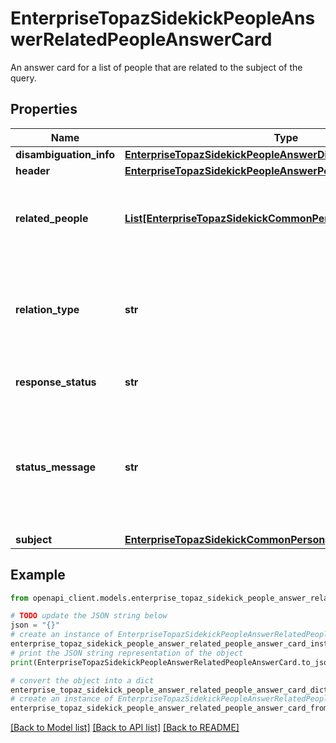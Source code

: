 # EnterpriseTopazSidekickPeopleAnswerRelatedPeopleAnswerCard

An answer card for a list of people that are related to the subject of the query.

## Properties

Name | Type | Description | Notes
------------ | ------------- | ------------- | -------------
**disambiguation_info** | [**EnterpriseTopazSidekickPeopleAnswerDisambiguationInfo**](EnterpriseTopazSidekickPeopleAnswerDisambiguationInfo.md) |  | [optional] 
**header** | [**EnterpriseTopazSidekickPeopleAnswerPeopleAnswerCardHeader**](EnterpriseTopazSidekickPeopleAnswerPeopleAnswerCardHeader.md) |  | [optional] 
**related_people** | [**List[EnterpriseTopazSidekickCommonPerson]**](EnterpriseTopazSidekickCommonPerson.md) | A list of people that are related to the query subject. | [optional] 
**relation_type** | **str** | Defines the type of relation the list of people have with the subject of the card. | [optional] 
**response_status** | **str** | The response status. | [optional] 
**status_message** | **str** | Localized user friendly message to display to the user in the case of missing data or an error. | [optional] 
**subject** | [**EnterpriseTopazSidekickCommonPerson**](EnterpriseTopazSidekickCommonPerson.md) |  | [optional] 

## Example

```python
from openapi_client.models.enterprise_topaz_sidekick_people_answer_related_people_answer_card import EnterpriseTopazSidekickPeopleAnswerRelatedPeopleAnswerCard

# TODO update the JSON string below
json = "{}"
# create an instance of EnterpriseTopazSidekickPeopleAnswerRelatedPeopleAnswerCard from a JSON string
enterprise_topaz_sidekick_people_answer_related_people_answer_card_instance = EnterpriseTopazSidekickPeopleAnswerRelatedPeopleAnswerCard.from_json(json)
# print the JSON string representation of the object
print(EnterpriseTopazSidekickPeopleAnswerRelatedPeopleAnswerCard.to_json())

# convert the object into a dict
enterprise_topaz_sidekick_people_answer_related_people_answer_card_dict = enterprise_topaz_sidekick_people_answer_related_people_answer_card_instance.to_dict()
# create an instance of EnterpriseTopazSidekickPeopleAnswerRelatedPeopleAnswerCard from a dict
enterprise_topaz_sidekick_people_answer_related_people_answer_card_from_dict = EnterpriseTopazSidekickPeopleAnswerRelatedPeopleAnswerCard.from_dict(enterprise_topaz_sidekick_people_answer_related_people_answer_card_dict)
```
[[Back to Model list]](../README.md#documentation-for-models) [[Back to API list]](../README.md#documentation-for-api-endpoints) [[Back to README]](../README.md)


